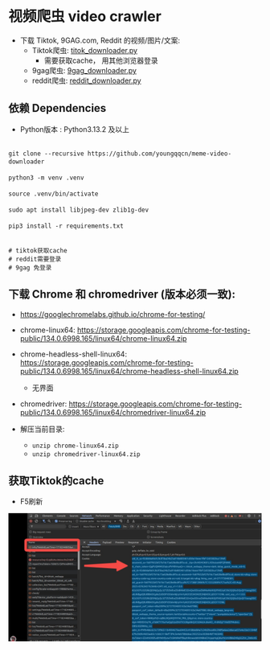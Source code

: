 # 视频爬虫 video crawler
- 下载 Tiktok, 9GAG.com, Reddit 的视频/图片/文案:
  - Tiktok爬虫: [titok_downloader.py](./tiktok_downloader.py)
    - 需要获取cache， 用其他浏览器登录
  - 9gag爬虫: [9gag_downloader.py](./9gag_downloader.py)
  - reddit爬虫: [reddit_downloader.py](./reddit_downloader.py)

## 依赖 Dependencies

- Python版本 :  Python3.13.2 及以上

```

git clone --recursive https://github.com/youngqqcn/meme-video-downloader

python3 -m venv .venv

source .venv/bin/activate

sudo apt install libjpeg-dev zlib1g-dev

pip3 install -r requirements.txt


# tiktok获取cache
# reddit需要登录
# 9gag 免登录
```

## 下载 Chrome 和 chromedriver (版本必须一致):
  - https://googlechromelabs.github.io/chrome-for-testing/
  - chrome-linux64: https://storage.googleapis.com/chrome-for-testing-public/134.0.6998.165/linux64/chrome-linux64.zip
  - chrome-headless-shell-linux64: https://storage.googleapis.com/chrome-for-testing-public/134.0.6998.165/linux64/chrome-headless-shell-linux64.zip
    - 无界面
  - chromedriver: https://storage.googleapis.com/chrome-for-testing-public/134.0.6998.165/linux64/chromedriver-linux64.zip

- 解压当前目录:
  - `unzip chrome-linux64.zip`
  - `unzip chromedriver-linux64.zip`


## 获取Tiktok的cache

- F5刷新

![](./get_tiktok_cache.jpg)